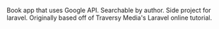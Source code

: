 Book app that uses Google API.
Searchable by author.
Side project for laravel.
Originally based off of Traversy Media's Laravel online tutorial.  
